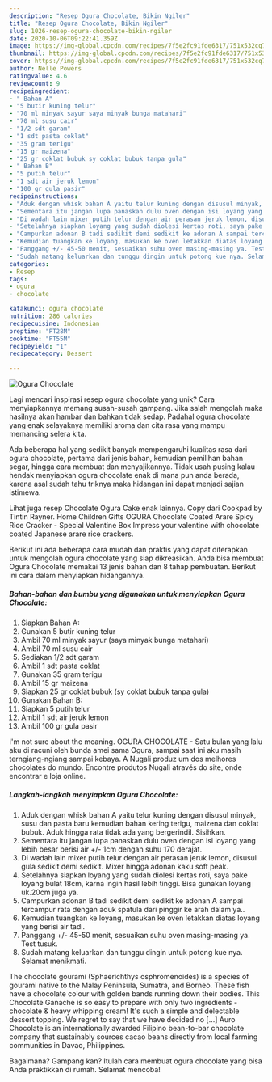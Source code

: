 ```yaml
---
description: "Resep Ogura Chocolate, Bikin Ngiler"
title: "Resep Ogura Chocolate, Bikin Ngiler"
slug: 1026-resep-ogura-chocolate-bikin-ngiler
date: 2020-10-06T09:22:41.359Z
image: https://img-global.cpcdn.com/recipes/7f5e2fc91fde6317/751x532cq70/ogura-chocolate-foto-resep-utama.jpg
thumbnail: https://img-global.cpcdn.com/recipes/7f5e2fc91fde6317/751x532cq70/ogura-chocolate-foto-resep-utama.jpg
cover: https://img-global.cpcdn.com/recipes/7f5e2fc91fde6317/751x532cq70/ogura-chocolate-foto-resep-utama.jpg
author: Nelle Powers
ratingvalue: 4.6
reviewcount: 9
recipeingredient:
- " Bahan A"
- "5 butir kuning telur"
- "70 ml minyak sayur saya minyak bunga matahari"
- "70 ml susu cair"
- "1/2 sdt garam"
- "1 sdt pasta coklat"
- "35 gram terigu"
- "15 gr maizena"
- "25 gr coklat bubuk sy coklat bubuk tanpa gula"
- " Bahan B"
- "5 putih telur"
- "1 sdt air jeruk lemon"
- "100 gr gula pasir"
recipeinstructions:
- "Aduk dengan whisk bahan A yaitu telur kuning dengan disusul minyak, susu dan pasta baru kemudian bahan kering terigu, maizena dan coklat bubuk. Aduk hingga rata tidak ada yang bergerindil. Sisihkan."
- "Sementara itu jangan lupa panaskan dulu oven dengan isi loyang yang lebih besar berisi air +/- 1cm dengan suhu 170 derajat."
- "Di wadah lain mixer putih telur dengan air perasan jeruk lemon, disusul gula sedikit demi sedikit. Mixer hingga adonan kaku soft peak."
- "Setelahnya siapkan loyang yang sudah diolesi kertas roti, saya pake loyang bulat 18cm, karna ingin hasil lebih tinggi. Bisa gunakan loyang uk.20cm juga ya."
- "Campurkan adonan B tadi sedikit demi sedikit ke adonan A sampai tercampur rata dengan aduk spatula dari pinggir ke arah dalam ya.."
- "Kemudian tuangkan ke loyang, masukan ke oven letakkan diatas loyang yang berisi air tadi."
- "Panggang +/- 45-50 menit, sesuaikan suhu oven masing-masing ya. Test tusuk."
- "Sudah matang keluarkan dan tunggu dingin untuk potong kue nya. Selamat menikmati."
categories:
- Resep
tags:
- ogura
- chocolate

katakunci: ogura chocolate 
nutrition: 286 calories
recipecuisine: Indonesian
preptime: "PT28M"
cooktime: "PT55M"
recipeyield: "1"
recipecategory: Dessert

---
```



![Ogura Chocolate](https://img-global.cpcdn.com/recipes/7f5e2fc91fde6317/751x532cq70/ogura-chocolate-foto-resep-utama.jpg)

Lagi mencari inspirasi resep ogura chocolate yang unik? Cara menyiapkannya memang susah-susah gampang. Jika salah mengolah maka hasilnya akan hambar dan bahkan tidak sedap. Padahal ogura chocolate yang enak selayaknya memiliki aroma dan cita rasa yang mampu memancing selera kita.

Ada beberapa hal yang sedikit banyak mempengaruhi kualitas rasa dari ogura chocolate, pertama dari jenis bahan, kemudian pemilihan bahan segar, hingga cara membuat dan menyajikannya. Tidak usah pusing kalau hendak menyiapkan ogura chocolate enak di mana pun anda berada, karena asal sudah tahu triknya maka hidangan ini dapat menjadi sajian istimewa.

Lihat juga resep Chocolate Ogura Cake enak lainnya. Copy dari Cookpad by Tintin Rayner. Home Children Gifts OGURA Chocolate Coated Arare Spicy Rice Cracker - Special Valentine Box Impress your valentine with chocolate coated Japanese arare rice crackers.


Berikut ini ada beberapa cara mudah dan praktis yang dapat diterapkan untuk mengolah ogura chocolate yang siap dikreasikan. Anda bisa membuat Ogura Chocolate memakai 13 jenis bahan dan 8 tahap pembuatan. Berikut ini cara dalam menyiapkan hidangannya.

<!--inarticleads1-->

##### Bahan-bahan dan bumbu yang digunakan untuk menyiapkan Ogura Chocolate:

1. Siapkan  Bahan A:
1. Gunakan 5 butir kuning telur
1. Ambil 70 ml minyak sayur (saya minyak bunga matahari)
1. Ambil 70 ml susu cair
1. Sediakan 1/2 sdt garam
1. Ambil 1 sdt pasta coklat
1. Gunakan 35 gram terigu
1. Ambil 15 gr maizena
1. Siapkan 25 gr coklat bubuk (sy coklat bubuk tanpa gula)
1. Gunakan  Bahan B:
1. Siapkan 5 putih telur
1. Ambil 1 sdt air jeruk lemon
1. Ambil 100 gr gula pasir


I&#39;m not sure about the meaning. OGURA CHOCOLATE - Satu bulan yang lalu aku di racuni oleh bunda amei sama Ogura, sampai saat ini aku masih terngiang-ngiang sampai kebaya. A Nugali produz um dos melhores chocolates do mundo. Encontre produtos Nugali através do site, onde encontrar e loja online. 

<!--inarticleads2-->

##### Langkah-langkah menyiapkan Ogura Chocolate:

1. Aduk dengan whisk bahan A yaitu telur kuning dengan disusul minyak, susu dan pasta baru kemudian bahan kering terigu, maizena dan coklat bubuk. Aduk hingga rata tidak ada yang bergerindil. Sisihkan.
1. Sementara itu jangan lupa panaskan dulu oven dengan isi loyang yang lebih besar berisi air +/- 1cm dengan suhu 170 derajat.
1. Di wadah lain mixer putih telur dengan air perasan jeruk lemon, disusul gula sedikit demi sedikit. Mixer hingga adonan kaku soft peak.
1. Setelahnya siapkan loyang yang sudah diolesi kertas roti, saya pake loyang bulat 18cm, karna ingin hasil lebih tinggi. Bisa gunakan loyang uk.20cm juga ya.
1. Campurkan adonan B tadi sedikit demi sedikit ke adonan A sampai tercampur rata dengan aduk spatula dari pinggir ke arah dalam ya..
1. Kemudian tuangkan ke loyang, masukan ke oven letakkan diatas loyang yang berisi air tadi.
1. Panggang +/- 45-50 menit, sesuaikan suhu oven masing-masing ya. Test tusuk.
1. Sudah matang keluarkan dan tunggu dingin untuk potong kue nya. Selamat menikmati.


The chocolate gourami (Sphaerichthys osphromenoides) is a species of gourami native to the Malay Peninsula, Sumatra, and Borneo. These fish have a chocolate colour with golden bands running down their bodies. This Chocolate Ganache is so easy to prepare with only two ingredients - chocolate &amp; heavy whipping cream! It&#39;s such a simple and delectable dessert topping. We regret to say that we have decided no […] Auro Chocolate is an internationally awarded Filipino bean-to-bar chocolate company that sustainably sources cacao beans directly from local farming communities in Davao, Philippines. 

Bagaimana? Gampang kan? Itulah cara membuat ogura chocolate yang bisa Anda praktikkan di rumah. Selamat mencoba!
